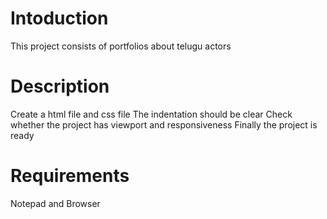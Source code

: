 # Intoduction
This project consists of portfolios about telugu actors
# Description
Create a html file and css file
The indentation should be clear
Check whether the project has viewport and responsiveness
Finally the project is ready
# Requirements
Notepad and Browser
